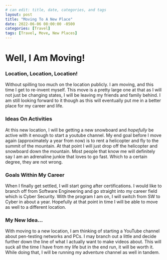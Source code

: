 ```yaml
---
# can edit: title, date, categories, and tags
layout: post
title: "Moving To A New Place"
date: 2022-06-06 08:00:00 -0500
categories: [Travel]
tags: [Travel, Move, New Places]
---
```


# Well, I Am Moving!

### Location, Location, Location!
Without spilling too much on the location publicly. I am moving, and this time I get to re-invent myself. This move is a pretty large one at that as I will not just be changing states, I will be leaving my friends and family behind. I am still looking forward to it though as this will eventually put me in a better place for my career and life.

### Ideas On Activities
At this new location, I will be getting a new snowboard and _hopefully_ be active with it enough to start a youtube channel. My end goal before I move again (approximately a year from now) is to rent a helicopter and fly to the summit of the mountain. At that point I will just drop off the helicopter and snowboard down the mountain. Most people that know me will definitely say I am an adrenaline junkie that loves to go fast. Which to a certain degree, they are not wrong. 

### Goals Within My Career
When I finally get settled, I will start going after certifications. I would like to branch off from Software Engineering and go straight into my career field which is Cyber Security. With the program I am on, I will switch from SW to Cyber in about a year. Hopefully at that point in time I will be able to move as well to a different location. 

### My New Idea...
With moving to a new location, I am thinking of starting a YouTube channel about pen-testing networks and PCs. I may branch out a little and decide further down the line of what I actually want to make videos about. This will suck all the time I have from my life but in the end run, it will be worth it. While doing that, I will be running my adventure channel as well in tandem. 
